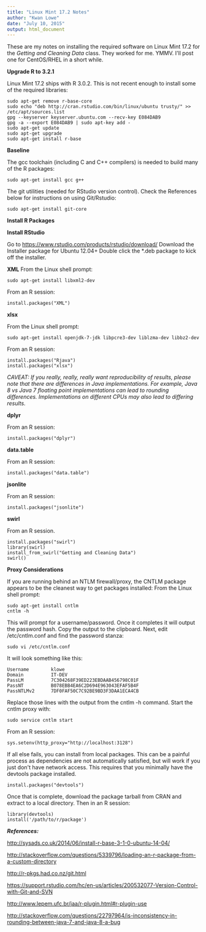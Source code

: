 ```yaml
---
title: "Linux Mint 17.2 Notes"
author: "Kwan Lowe"
date: "July 10, 2015"
output: html_document
---
```



These are my notes on installing the required software on Linux Mint 17.2 for the *Getting and Cleaning Data* class. They worked for me. YMMV. I'll post one for CentOS/RHEL in a short while.

**Upgrade R to 3.2.1**

Linux Mint 17.2 ships with R 3.0.2. This is not recent enough to install some of the required libraries:

```
sudo apt-get remove r-base-core
sudo echo "deb http://cran.rstudio.com/bin/linux/ubuntu trusty/" >> /etc/apt/sources.list
gpg --keyserver keyserver.ubuntu.com --recv-key E084DAB9
gpg -a --export E084DAB9 | sudo apt-key add -
sudo apt-get update
sudo apt-get upgrade
sudo apt-get install r-base
```

**Baseline**

The gcc toolchain (including C and C++ compilers) is needed to build many of the R packages:

```
sudo apt-get install gcc g++
```

The git utilities (needed for RStudio version control). Check the References below for instructions on using Git/Rstudio:

```
sudo apt-get install git-core
```

**Install R Packages**

**Install RStudio**

Go to https://www.rstudio.com/products/rstudio/download/
Download the Installer package for Ubuntu 12.04+
Double click the *.deb package to kick off the installer.


**XML**
From the Linux shell prompt:

```
sudo apt-get install libxml2-dev
```

From an R session:
```{r}
install.packages("XML")
```

**xlsx**

From the Linux shell prompt:
```
sudo apt-get install openjdk-7-jdk libpcre3-dev liblzma-dev libbz2-dev
```

From an R session:
```{r}
install.packages("Rjava")
install.packages("xlsx")
```

*CAVEAT: If you really, really, really want reproducibility of results, please note that there are differences in Java implementations. For example, Java 8 vs Java 7 floating point implementations can lead to rounding differences. Implementations on different CPUs may also lead to differing results.*


**dplyr**

From an R session:
```{r}
install.packages("dplyr")
```

**data.table**

From an R session:
```{r}
install.packages("data.table")
```

**jsonlite**

From an R session:
```{r}
install.packages("jsonlite")
```

**swirl**

From an R session.
```{r}
install.packages("swirl")
library(swirl)
install_from_swirl("Getting and Cleaning Data")
swirl()
```

**Proxy Considerations**

If you are running behind an NTLM firewall/proxy, the CNTLM package appears to be the cleanest way to get packages installed:
From the Linux shell prompt:

```
sudo apt-get install cntlm
cntlm -h
```

This will prompt for a username/password. Once it completes it will output the password hash. Copy the output to the clipboard. Next, edit /etc/cntlm.conf and find the password stanza:

```
sudo vi /etc/cntlm.conf
```

It will look something like this:
```
Username        klowe
Domain          IT-DEV
PassLM          7C304268F39ED223EBDAAB456798C01F
PassNT          B078EBB4EA6C2D694E963043EFAF5B4F
PassNTLMv2      7DF0FAF50C7C92BE9BD3F3DAA1ECA4CB 
```

Replace those lines with the output from the cntlm -h command. Start the cntlm proxy with:
```
sudo service cntlm start
```

From an R session:
```{r}
sys.setenv(http_proxy="http://localhost:3128")
```

If all else fails, you can install from local packages. This can be a painful process as dependencies are not automatically satisfied, but will work if you just don't have network access. This requires that you minimally have the devtools package installed. 
```
install.packages("devtools")
```

Once that is complete, download the package tarball from CRAN and extract to a local directory. Then in an R session:
```{r}
library(devtools)
install('/path/to/r/package')
```

***References:***

http://sysads.co.uk/2014/06/install-r-base-3-1-0-ubuntu-14-04/

http://stackoverflow.com/questions/5339796/loading-an-r-package-from-a-custom-directory

http://r-pkgs.had.co.nz/git.html

https://support.rstudio.com/hc/en-us/articles/200532077-Version-Control-with-Git-and-SVN

http://www.lepem.ufc.br/jaa/r-plugin.html#r-plugin-use

http://stackoverflow.com/questions/22797964/is-inconsistency-in-rounding-between-java-7-and-java-8-a-bug



